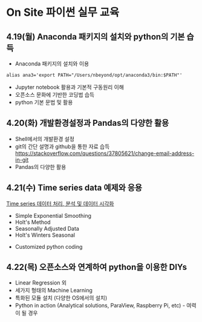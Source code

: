 # On Site 파이썬 실무 교육

## 4.19(월) Anaconda 패키지의 설치와 python의 기본 습득
* Anaconda 패키지의 설치와 이용
  
`alias ana3='export PATH="/Users/nbeyond/opt/anaconda3/bin:$PATH"'`
* Jupyter notebook 활용과 기본적 구동원리 이해
* 오픈소스 문화에 기반한 코딩법 습득
* python 기본 문법 및 활용
  
## 4.20(화) 개발환경설정과 Pandas의 다양한 활용
* Shell에서의 개발환경 설정
* git의 간단 설명과 github을 통한 자료 습득 https://stackoverflow.com/questions/37805621/change-email-address-in-git
* Pandas의 다양한 활용

## 4.21(수) Time series data 예제와 응용
[Time series 데이터 처리, 분석 및 데이터 시각화](https://medium.com/datadriveninvestor/how-to-build-exponential-smoothing-models-using-python-simple-exponential-smoothing-holt-and-da371189e1a1)
  - Simple Exponential Smoothing
  - Holt's Method
  - Seasonally Adjusted Data
  - Holt's Winters Seasonal
* Customized python coding

## 4.22(목) 오픈소스와 연계하여 python을 이용한 DIYs
* Linear Regression 외 
* 세가지 형태의 Machine Learning
* 특화된 모듈 설치 (다양한 OS에서의 설치)
* Python in action (Analytical solutions, ParaView, Raspberry Pi, etc) - 여력이 될 경우
  
